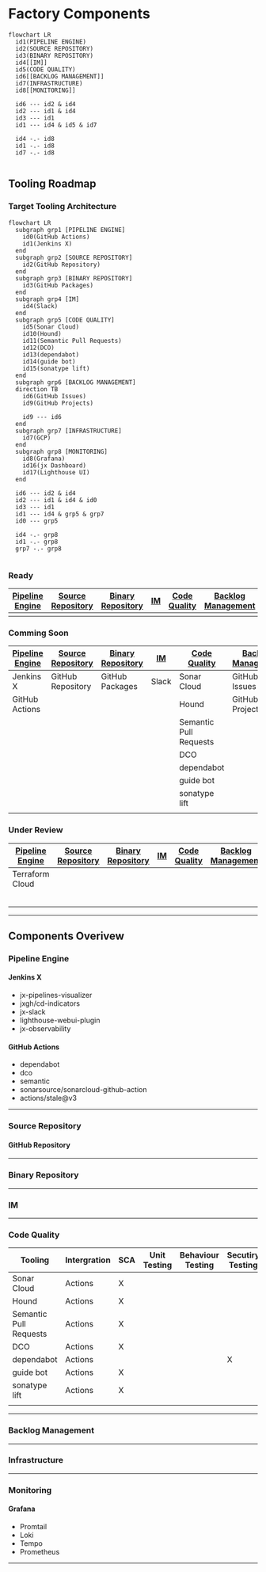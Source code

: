 # Factory Components
<!-- TODO: Description of factory components -->

```mermaid
flowchart LR
  id1(PIPELINE ENGINE)
  id2(SOURCE REPOSITORY)
  id3(BINARY REPOSITORY)
  id4[[IM]]
  id5(CODE QUALITY)
  id6[[BACKLOG MANAGEMENT]]
  id7(INFRASTRUCTURE)
  id8[[MONITORING]]
  
  id6 --- id2 & id4
  id2 --- id1 & id4
  id3 --- id1
  id1 --- id4 & id5 & id7
  
  id4 -.- id8
  id1 -.- id8
  id7 -.- id8
  
```


## Tooling Roadmap
<!-- TODO: Description of the tooling roadmap -->

### Target Tooling Architecture

```mermaid
flowchart LR
  subgraph grp1 [PIPELINE ENGINE]
    id0(GitHub Actions)
    id1(Jenkins X)
  end
  subgraph grp2 [SOURCE REPOSITORY]
    id2(GitHub Repository)
  end
  subgraph grp3 [BINARY REPOSITORY]
    id3(GitHub Packages)
  end
  subgraph grp4 [IM]
    id4(Slack)
  end
  subgraph grp5 [CODE QUALITY]
    id5(Sonar Cloud)
    id10(Hound)
    id11(Semantic Pull Requests)
    id12(DCO)
    id13(dependabot)
    id14(guide bot)
    id15(sonatype lift)
  end
  subgraph grp6 [BACKLOG MANAGEMENT]
  direction TB
    id6(GitHub Issues)
    id9(GitHub Projects)
    
    id9 --- id6
  end
  subgraph grp7 [INFRASTRUCTURE]
    id7(GCP)
  end
  subgraph grp8 [MONITORING]
    id8(Grafana)
    id16(jx Dashboard)
    id17(Lighthouse UI)
  end
  
  id6 --- id2 & id4
  id2 --- id1 & id4 & id0
  id3 --- id1
  id1 --- id4 & grp5 & grp7
  id0 --- grp5
  
  id4 -.- grp8
  id1 -.- grp8
  grp7 -.- grp8
  
```

### Ready 

| [Pipeline Engine](#pipeline-engine) | [Source Repository](#source-repository) | [Binary Repository](#binary-repository) | [IM](#im) | [Code Quality](#code-quality) | [Backlog Management](#backlog-management) | [Infrastructure](#infrastructure) | [Monitoring](#monitoring) |
| --- | --- | --- | --- | --- | --- | --- | --- |
|  |  |  |  |  |  |  |  |

### Comming Soon

| [Pipeline Engine](#pipeline-engine) | [Source Repository](#source-repository) | [Binary Repository](#binary-repository) | [IM](#im) | [Code Quality](#code-quality) | [Backlog Management](#backlog-management) | [Infrastructure](#infrastructure) | [Monitoring](#monitoring) |
| --- | --- | --- | --- | --- | --- | --- | --- |
| Jenkins X | GitHub Repository | GitHub Packages | Slack | Sonar Cloud | GitHub Issues | GCP | Grafana |
| GitHub Actions |  |  |  | Hound | GitHub Projects |  | jx Dashboard |
|  |  |  |  | Semantic Pull Requests |  |  | Lighthouse UI |
|  |  |  |  | DCO |  |  |  |
|  |  |  |  | dependabot |  |  |  |
|  |  |  |  | guide bot |  |  |  |
|  |  |  |  | sonatype lift |  |  |  |
|  |  |  |  |  |  |  |  |

### Under Review
| [Pipeline Engine](#pipeline-engine) | [Source Repository](#source-repository) | [Binary Repository](#binary-repository) | [IM](#im) | [Code Quality](#code-quality) | [Backlog Management](#backlog-management) | [Infrastructure](#infrastructure) | [Monitoring](#monitoring) |
| --- | --- | --- | --- | --- | --- | --- | --- |
| Terraform Cloud |  |  |  |  |  | Azure | Octant |
|  |  |  |  |  |  | AWS | Lens |
|  |  |  |  |  |  |  |  |

---


## Components Overivew

### Pipeline Engine
<!-- TODO: add description of Pipeline Engine component 


```mermaid
flowchart LR
  id0(GitHub Actions)
  id1(Jenkins X)
  id2(GitHub Repository)
  id3(BINARY REPOSITORY)
  id4(IM)
  id5(CODE QUALITY)
  id7(INFRASTRUCTURE)
  id8(MONITORING)
  
  id2 --- id1 & id4 & id0
  id3 --- id1
  id0 --- id5
  id1 --- id4 & id5 & id7
  
  id4 --- id8
  id1 --- id8
  id7 --- id8
  
```
-->

#### Jenkins X
<!-- TODO: add Jenkins X configuraion -->
- jx-pipelines-visualizer
- jxgh/cd-indicators
- jx-slack
- lighthouse-webui-plugin
- jx-observability

#### GitHub Actions
<!-- TODO: add GitHub Actions configuraion -->
- dependabot
- dco
- semantic
- sonarsource/sonarcloud-github-action
- actions/stale@v3

---

### Source Repository
<!-- TODO: add description of Source Repository component -->

#### GitHub Repository
<!-- TODO: add GitHub Repository configuraion -->

---

### Binary Repository
<!-- TODO: add description of Binary Repository component -->

---

### IM
<!-- TODO: add description of IM component -->

---

### Code Quality
<!-- TODO: add description of Code Quality component -->

| Tooling | Intergration | SCA | Unit Testing | Behaviour Testing | Secutiry Testing |
| --- | --- | --- | --- | --- | --- |
| Sonar Cloud | Actions | X |  |  |  |
| Hound | Actions | X |  |  |  |
| Semantic Pull Requests | Actions | X |  |  |  |
| DCO | Actions | X |  |  |  |
| dependabot | Actions |  |  |  | X |
| guide bot | Actions | X |  |  |  |
| sonatype lift | Actions | X |  |  |  |
|  |  |  |  |  |  |

---

### Backlog Management
<!-- TODO: add description of Backlog Management component -->

---

### Infrastructure
<!-- TODO: add description of Infrastructure component -->

---

### Monitoring
<!-- TODO: add description of Monitoring component -->

#### Grafana
<!-- TODO: add Grafana configuraion -->
- Promtail
- Loki
- Tempo
- Prometheus

---


